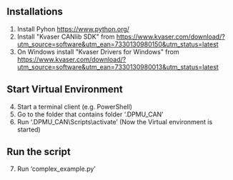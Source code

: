 ## Installations
1.  Install Pyhon
    https://www.python.org/
2.  Install "Kvaser CANlib SDK" from https://www.kvaser.com/download/?utm_source=software&utm_ean=7330130980150&utm_status=latest
3. On Windows install "Kvaser Drivers for Windows" from https://www.kvaser.com/download/?utm_source=software&utm_ean=7330130980013&utm_status=latest

## Start Virtual Environment
4.	Start a terminal client (e.g. PowerShell)
5.	Go to the folder that contains folder ‘.DPMU_CAN’
7.	Run ‘.DPMU_CAN\Scripts\activate’
    (Now the Virtual environment is started)
    
## Run the script
7.	Run ‘complex_example.py’
